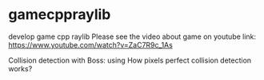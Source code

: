 # gamecppraylib
develop game cpp raylib
Please see the video about game on youtube link: https://www.youtube.com/watch?v=ZaC7R9c_1As

Collision detection with Boss: using How pixels perfect collision detection works?
